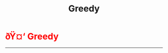 ﻿---
lang: en-US
title: Greedy
prev: EvilTracker
next: Hangman
---
# <font color=red>ðŸ¤‘ <b>Greedy</b></font> <Badge text="Killing" type="tip" vertical="middle"/>
---



